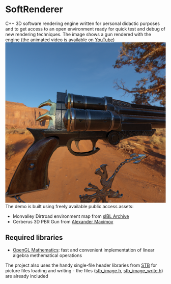 # SoftRenderer
C++ 3D software rendering engine written for personal didactic purposes and to get access to an open environment ready for quick test and debug of new rendering techniques. 
The image shows a gun rendered with the engine (the animated video is available on [YouTube](https://youtu.be/o1CB-Vv9PXo))
![SoftRenderer demo](https://raw.githubusercontent.com/AndreaLu/SoftRenderer/main/screenshot.png)
The demo is built using freely available public access assets:
* Monvalley Dirtroad environment map from [sIBL Archive](http://www.hdrlabs.com/sibl/archive.html)
* Cerberus 3D PBR Gun from [Alexander Maximov](https://artisaverb.info/Cerberus.html)
## Required libraries 
* [OpenGL Mathematics](https://glm.g-truc.net/0.9.9/index.html): fast and convenient implementation of linear algebra methematical operations

The project also uses the handy single-file header libraries from [STB](https://github.com/nothings/stb) for picture files loading and writing - the files ([stb_image.h](https://github.com/AndreaLu/SoftRenderer/blob/main/stb_image.h), [stb_image_write.h](https://github.com/AndreaLu/SoftRenderer/blob/main/stb_image_write.h)) are already included 
